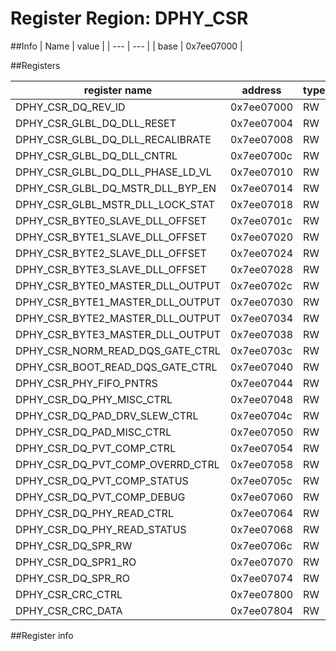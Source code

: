 # Register Region: DPHY_CSR


##Info
| Name | value |
| --- | --- |
| base | 0x7ee07000 |

##Registers

| register name | address | type | width | mask | reset |
| --- | --- | --- | --- | --- | --- |
| DPHY_CSR_DQ_REV_ID | 0x7ee07000 | RW |  |  |  |
| DPHY_CSR_GLBL_DQ_DLL_RESET | 0x7ee07004 | RW |  |  |  |
| DPHY_CSR_GLBL_DQ_DLL_RECALIBRATE | 0x7ee07008 | RW |  |  |  |
| DPHY_CSR_GLBL_DQ_DLL_CNTRL | 0x7ee0700c | RW |  |  |  |
| DPHY_CSR_GLBL_DQ_DLL_PHASE_LD_VL | 0x7ee07010 | RW |  |  |  |
| DPHY_CSR_GLBL_DQ_MSTR_DLL_BYP_EN | 0x7ee07014 | RW |  |  |  |
| DPHY_CSR_GLBL_MSTR_DLL_LOCK_STAT | 0x7ee07018 | RW |  |  |  |
| DPHY_CSR_BYTE0_SLAVE_DLL_OFFSET | 0x7ee0701c | RW |  |  |  |
| DPHY_CSR_BYTE1_SLAVE_DLL_OFFSET | 0x7ee07020 | RW |  |  |  |
| DPHY_CSR_BYTE2_SLAVE_DLL_OFFSET | 0x7ee07024 | RW |  |  |  |
| DPHY_CSR_BYTE3_SLAVE_DLL_OFFSET | 0x7ee07028 | RW |  |  |  |
| DPHY_CSR_BYTE0_MASTER_DLL_OUTPUT | 0x7ee0702c | RW |  |  |  |
| DPHY_CSR_BYTE1_MASTER_DLL_OUTPUT | 0x7ee07030 | RW |  |  |  |
| DPHY_CSR_BYTE2_MASTER_DLL_OUTPUT | 0x7ee07034 | RW |  |  |  |
| DPHY_CSR_BYTE3_MASTER_DLL_OUTPUT | 0x7ee07038 | RW |  |  |  |
| DPHY_CSR_NORM_READ_DQS_GATE_CTRL | 0x7ee0703c | RW |  |  |  |
| DPHY_CSR_BOOT_READ_DQS_GATE_CTRL | 0x7ee07040 | RW |  |  |  |
| DPHY_CSR_PHY_FIFO_PNTRS | 0x7ee07044 | RW |  |  |  |
| DPHY_CSR_DQ_PHY_MISC_CTRL | 0x7ee07048 | RW |  |  |  |
| DPHY_CSR_DQ_PAD_DRV_SLEW_CTRL | 0x7ee0704c | RW |  |  |  |
| DPHY_CSR_DQ_PAD_MISC_CTRL | 0x7ee07050 | RW |  |  |  |
| DPHY_CSR_DQ_PVT_COMP_CTRL | 0x7ee07054 | RW |  |  |  |
| DPHY_CSR_DQ_PVT_COMP_OVERRD_CTRL | 0x7ee07058 | RW |  |  |  |
| DPHY_CSR_DQ_PVT_COMP_STATUS | 0x7ee0705c | RW |  |  |  |
| DPHY_CSR_DQ_PVT_COMP_DEBUG | 0x7ee07060 | RW |  |  |  |
| DPHY_CSR_DQ_PHY_READ_CTRL | 0x7ee07064 | RW |  |  |  |
| DPHY_CSR_DQ_PHY_READ_STATUS | 0x7ee07068 | RW |  |  |  |
| DPHY_CSR_DQ_SPR_RW | 0x7ee0706c | RW |  |  |  |
| DPHY_CSR_DQ_SPR1_RO | 0x7ee07070 | RW |  |  |  |
| DPHY_CSR_DQ_SPR_RO | 0x7ee07074 | RW |  |  |  |
| DPHY_CSR_CRC_CTRL | 0x7ee07800 | RW | 9 | 0x00000111 | 0000000000 |
| DPHY_CSR_CRC_DATA | 0x7ee07804 | RW | 28 | 0x0fffffff | 0000000000 |

##Register info

